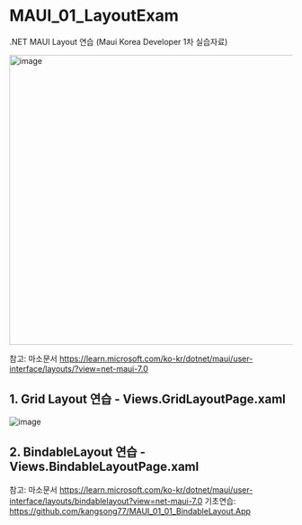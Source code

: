 # MAUI_01_LayoutExam
.NET MAUI Layout 연습 (Maui Korea Developer 1차 실습자료)

<img width="515" alt="image" src="https://user-images.githubusercontent.com/68939699/226964333-619338e2-c7fd-4ee7-a76e-bd7dd6c5c8bc.png">

참고: 마소문서 https://learn.microsoft.com/ko-kr/dotnet/maui/user-interface/layouts/?view=net-maui-7.0

## 1. Grid Layout 연습 - Views.GridLayoutPage.xaml

![image](https://user-images.githubusercontent.com/68939699/226965017-b988dd3f-379d-430f-8bc2-775757aff30f.png)

## 2. BindableLayout 연습 - Views.BindableLayoutPage.xaml

참고: 마소문서 https://learn.microsoft.com/ko-kr/dotnet/maui/user-interface/layouts/bindablelayout?view=net-maui-7.0
기초연습: https://github.com/kangsong77/MAUI_01_01_BindableLayout.App 



